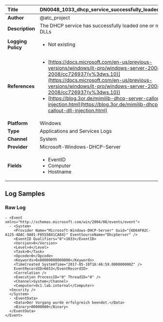 | Title              | DN0048_1033_dhcp_service_successfully_loaded_callout_dlls       |
|:-------------------|:------------------|
| **Author**         | @atc_project        |
| **Description**    | The DHCP service has successfully loaded one or more callout DLLs |
| **Logging Policy** | <ul><li> Not existing </li></ul> |
| **References**     | <ul><li>[https://docs.microsoft.com/en-us/previous-versions/windows/it-pro/windows-server-2008-R2-and-2008/cc726937(v%3dws.10)](https://docs.microsoft.com/en-us/previous-versions/windows/it-pro/windows-server-2008-R2-and-2008/cc726937(v%3dws.10))</li><li>[https://blog.3or.de/mimilib-dhcp-server-callout-dll-injection.html](https://blog.3or.de/mimilib-dhcp-server-callout-dll-injection.html)</li></ul> |
| **Platform**       | Windows    |
| **Type**           | Applications and Services Logs        |
| **Channel**        | System     |
| **Provider**       | Microsoft-Windows-DHCP-Server    |
| **Fields**         | <ul><li>EventID</li><li>Computer</li><li>Hostname</li></ul> |


## Log Samples

### Raw Log

```
- <Event xmlns="http://schemas.microsoft.com/win/2004/08/events/event">
  - <System>
    <Provider Name="Microsoft-Windows-DHCP-Server" Guid="{6D64F02C-A125-4DAC-9A01-F0555B41CA84}" EventSourceName="DhcpServer" />
    <EventID Qualifiers="0">1033</EventID>
    <Version>0</Version>
    <Level>4</Level>
    <Task>0</Task>
    <Opcode>0</Opcode>
    <Keywords>0x80000000000000</Keywords>
    <TimeCreated SystemTime="2017-05-10T16:46:59.000000000Z" />
    EventRecordID>6653</EventRecordID>
    <Correlation />
    <Execution ProcessID="0" ThreadID="0" />
    <Channel>System</Channel>
    <Computer>dc1.lab.internal</Computer>
  <Security />
  </System>
  - <EventData>
    <Data>Der Vorgang wurde erfolgreich beendet.</Data>
    <Binary>00000000</Binary>
  </EventData>
</Event>

```




